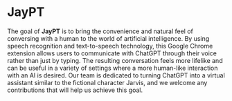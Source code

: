 # JayPT
The goal of **JayPT** is to bring the convenience and natural feel of conversing with a human to the world of artificial intelligence. By using speech recognition and text-to-speech technology, this Google Chrome extension allows users to communicate with ChatGPT through their voice rather than just by typing. The resulting conversation feels more lifelike and can be useful in a variety of settings where a more human-like interaction with an AI is desired. Our team is dedicated to turning ChatGPT into a virtual assistant similar to the fictional character Jarvis, and we welcome any contributions that will help us achieve this goal.
